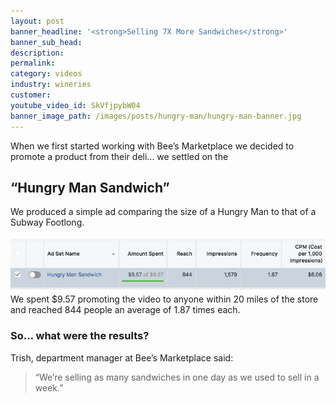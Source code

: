 ```yaml
---
layout: post
banner_headline: '<strong>Selling 7X More Sandwiches</strong>'
banner_sub_head:
description: 
permalink:
category: videos
industry: wineries
customer:
youtube_video_id: SkVfjpybW04
banner_image_path: /images/posts/hungry-man/hungry-man-banner.jpg
---
```


When we first started working with Bee’s Marketplace we decided to promote a product from their deli... we settled on the 

## “Hungry Man Sandwich”

We produced a simple ad comparing the size of a Hungry Man to that of a Subway Footlong.

![hungry man metrics](/images/posts/hungry-man/hungry-man-metrics.jpg)
We spent $9.57 promoting the video to anyone within 20 miles of the store and reached 844 people an average of 1.87 times each.

### So… what were the results?

Trish, department manager at Bee’s Marketplace said:

> “We’re selling as many sandwiches in one day as we used to sell in a week.”



